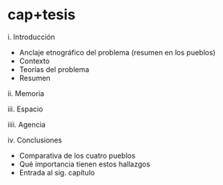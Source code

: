 # cap+tesis
i. Introducción
- Anclaje etnográfico del problema (resumen en los pueblos)
- Contexto
- Teorías del problema
- Resumen

ii. Memoria

iii. Espacio

iiii. Agencia

iv. Conclusiones
- Comparativa de los cuatro pueblos
- Qué importancia tienen estos hallazgos
- Entrada al sig. capítulo